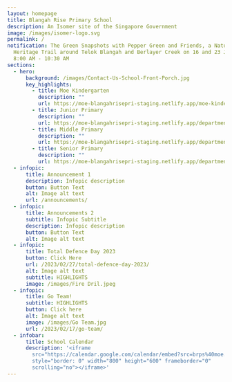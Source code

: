 ```yaml
---
layout: homepage
title: Blangah Rise Primary School
description: An Isomer site of the Singapore Government
image: /images/isomer-logo.svg
permalink: /
notification: The Green Snapshots with Pepper Green and Friends, a Nature
  Heritage Trail around Telok Blangah and Berlayer Creek on 16 and 23 July 2022,
  8:00 AM - 10:30 AM
sections:
  - hero:
      background: /images/Contact-Us-School-Front-Porch.jpg
      key_highlights:
        - title: Moe Kindergarten
          description: ""
          url: https://moe-blangahrisepri-staging.netlify.app/moe-kindergarten-blangah-rise/
        - title: Junior Primary
          description: ""
          url: https://moe-blangahrisepri-staging.netlify.app/departments/junior-primary/
        - title: Middle Primary
          description: ""
          url: https://moe-blangahrisepri-staging.netlify.app/departments/middle-primary/
        - title: Senior Primary
          description: ""
          url: https://moe-blangahrisepri-staging.netlify.app/departments/senior-primary/
  - infopic:
      title: Announcement 1
      description: Infopic description
      button: Button Text
      alt: Image alt text
      url: /announcements/
  - infopic:
      title: Announcements 2
      subtitle: Infopic Subtitle
      description: Infopic description
      button: Button Text
      alt: Image alt text
  - infopic:
      title: Total Defence Day 2023
      button: Click Here
      url: /2023/02/27/total-defence-day-2023/
      alt: Image alt text
      subtitle: HIGHLIGHTS
      image: /images/Fire Dril.jpeg
  - infopic:
      title: Go Team!
      subtitle: HIGHLIGHTS
      button: Click here
      alt: Image alt text
      image: /images/Go Team.jpg
      url: /2023/02/17/go-team/
  - infobar:
      title: School Calendar
      description: '<iframe
        src="https://calendar.google.com/calendar/embed?src=brps%40moe.edu.sg&ctz=Asia%2FSingapore"
        style="border: 0" width="800" height="600" frameborder="0"
        scrolling="no"></iframe>'
---
```

